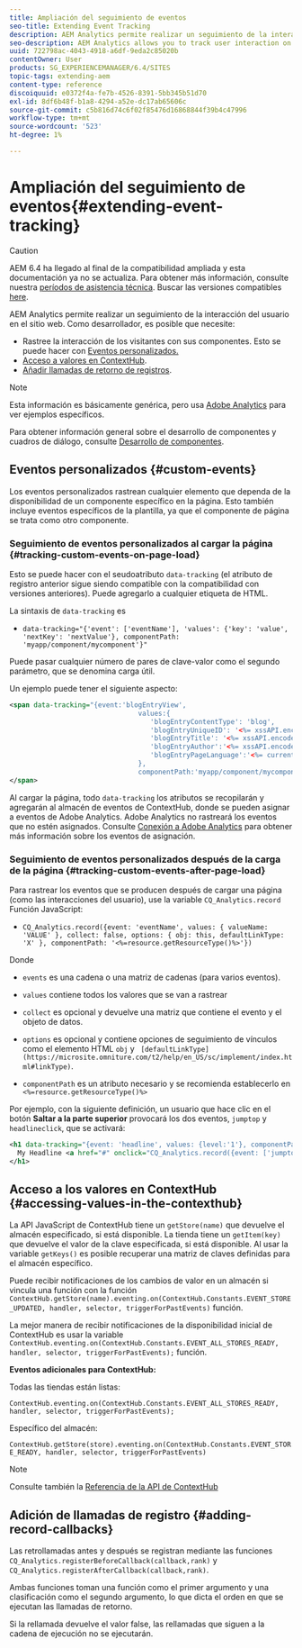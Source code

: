 ```yaml
---
title: Ampliación del seguimiento de eventos
seo-title: Extending Event Tracking
description: AEM Analytics permite realizar un seguimiento de la interacción del usuario en el sitio web
seo-description: AEM Analytics allows you to track user interaction on your website
uuid: 722798ac-4043-4918-a6df-9eda2c85020b
contentOwner: User
products: SG_EXPERIENCEMANAGER/6.4/SITES
topic-tags: extending-aem
content-type: reference
discoiquuid: e0372f4a-fe7b-4526-8391-5bb345b51d70
exl-id: 8df6b48f-b1a8-4294-a52e-dc17ab65606c
source-git-commit: c5b816d74c6f02f85476d16868844f39b4c47996
workflow-type: tm+mt
source-wordcount: '523'
ht-degree: 1%

---
```


# Ampliación del seguimiento de eventos{#extending-event-tracking}

>[!CAUTION]
>
>AEM 6.4 ha llegado al final de la compatibilidad ampliada y esta documentación ya no se actualiza. Para obtener más información, consulte nuestra [períodos de asistencia técnica](https://helpx.adobe.com/es/support/programs/eol-matrix.html). Buscar las versiones compatibles [here](https://experienceleague.adobe.com/docs/).

AEM Analytics permite realizar un seguimiento de la interacción del usuario en el sitio web. Como desarrollador, es posible que necesite:

* Rastree la interacción de los visitantes con sus componentes. Esto se puede hacer con [Eventos personalizados.](#custom-events)
* [Acceso a valores en ContextHub](/help/sites-developing/extending-analytics.md#accessing-values-in-the-contexthub).
* [Añadir llamadas de retorno de registros](#adding-record-callbacks).

>[!NOTE]
>
>Esta información es básicamente genérica, pero usa [Adobe Analytics](/help/sites-administering/adobeanalytics.md) para ver ejemplos específicos.
>
>Para obtener información general sobre el desarrollo de componentes y cuadros de diálogo, consulte [Desarrollo de componentes](/help/sites-developing/components.md).

## Eventos personalizados {#custom-events}

Los eventos personalizados rastrean cualquier elemento que dependa de la disponibilidad de un componente específico en la página. Esto también incluye eventos específicos de la plantilla, ya que el componente de página se trata como otro componente.

### Seguimiento de eventos personalizados al cargar la página {#tracking-custom-events-on-page-load}

Esto se puede hacer con el seudoatributo `data-tracking` (el atributo de registro anterior sigue siendo compatible con la compatibilidad con versiones anteriores). Puede agregarlo a cualquier etiqueta de HTML.

La sintaxis de `data-tracking` es

* `data-tracking="{'event': ['eventName'], 'values': {'key': 'value', 'nextKey': 'nextValue'}, componentPath: 'myapp/component/mycomponent'}"`

Puede pasar cualquier número de pares de clave-valor como el segundo parámetro, que se denomina carga útil.

Un ejemplo puede tener el siguiente aspecto:

```xml
<span data-tracking="{event:'blogEntryView', 
                                values:{
                                   'blogEntryContentType': 'blog', 
                                   'blogEntryUniqueID': '<%= xssAPI.encodeForJSString(entry.getId()) %>',
                                   'blogEntryTitle': '<%= xssAPI.encodeForJSString(entry.getTitle()) %>',
                                   'blogEntryAuthor':'<%= xssAPI.encodeForJSString(entry.getAuthor()) %>',
                                   'blogEntryPageLanguage':'<%= currentPage.getLanguage(true) %>'
                                },
                                componentPath:'myapp/component/mycomponent'}">
</span>
```

Al cargar la página, todo `data-tracking` los atributos se recopilarán y agregarán al almacén de eventos de ContextHub, donde se pueden asignar a eventos de Adobe Analytics. Adobe Analytics no rastreará los eventos que no estén asignados. Consulte [Conexión a Adobe Analytics](/help/sites-administering/adobeanalytics.md) para obtener más información sobre los eventos de asignación.

### Seguimiento de eventos personalizados después de la carga de la página {#tracking-custom-events-after-page-load}

Para rastrear los eventos que se producen después de cargar una página (como las interacciones del usuario), use la variable `CQ_Analytics.record` Función JavaScript:

* `CQ_Analytics.record({event: 'eventName', values: { valueName: 'VALUE' }, collect: false, options: { obj: this, defaultLinkType: 'X' }, componentPath: '<%=resource.getResourceType()%>'})`

Donde

* `events` es una cadena o una matriz de cadenas (para varios eventos).

* `values` contiene todos los valores que se van a rastrear
* `collect` es opcional y devuelve una matriz que contiene el evento y el objeto de datos.
* `options` es opcional y contiene opciones de seguimiento de vínculos como el elemento HTML `obj` y ` [defaultLinkType](https://microsite.omniture.com/t2/help/en_US/sc/implement/index.html#linkType)`.

* `componentPath` es un atributo necesario y se recomienda establecerlo en `<%=resource.getResourceType()%>`

Por ejemplo, con la siguiente definición, un usuario que hace clic en el botón **Saltar a la parte superior** provocará los dos eventos, `jumptop` y `headlineclick`, que se activará:

```xml
<h1 data-tracking="{event: 'headline', values: {level:'1'}, componentPath: '<%=resource.getResourceType()%>'}">
  My Headline <a href="#" onclick="CQ_Analytics.record({event: ['jumptop','headlineclick'],  values: {level:'1'}, componentPath: '<%=resource.getResourceType()%>'})">Jump to top</a>
</h1>
```

## Acceso a los valores en ContextHub {#accessing-values-in-the-contexthub}

La API JavaScript de ContextHub tiene un `getStore(name)` que devuelve el almacén especificado, si está disponible. La tienda tiene un `getItem(key)` que devuelve el valor de la clave especificada, si está disponible. Al usar la variable `getKeys()` es posible recuperar una matriz de claves definidas para el almacén específico.

Puede recibir notificaciones de los cambios de valor en un almacén si vincula una función con la función `ContextHub.getStore(name).eventing.on(ContextHub.Constants.EVENT_STORE_UPDATED, handler, selector, triggerForPastEvents)` función.

La mejor manera de recibir notificaciones de la disponibilidad inicial de ContextHub es usar la variable `ContextHub.eventing.on(ContextHub.Constants.EVENT_ALL_STORES_READY, handler, selector, triggerForPastEvents);` función.

**Eventos adicionales para ContextHub:**

Todas las tiendas están listas:

`ContextHub.eventing.on(ContextHub.Constants.EVENT_ALL_STORES_READY, handler, selector, triggerForPastEvents);`

Específico del almacén:

`ContextHub.getStore(store).eventing.on(ContextHub.Constants.EVENT_STORE_READY, handler, selector, triggerForPastEvents)`

>[!NOTE]
>
>Consulte también la [Referencia de la API de ContextHub](https://helpx.adobe.com/experience-manager/6-4/sites/developing/using/contexthub-api.html#ContextHubJavascriptAPIReference)

## Adición de llamadas de registro {#adding-record-callbacks}

Las retrollamadas antes y después se registran mediante las funciones `CQ_Analytics.registerBeforeCallback(callback,rank)` y `CQ_Analytics.registerAfterCallback(callback,rank)`.

Ambas funciones toman una función como el primer argumento y una clasificación como el segundo argumento, lo que dicta el orden en que se ejecutan las llamadas de retorno.

Si la rellamada devuelve el valor false, las rellamadas que siguen a la cadena de ejecución no se ejecutarán.
